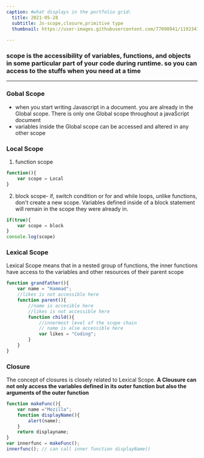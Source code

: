 ```yaml
---
caption: #what displays in the portfolio grid:
  title: 2021-05-28
  subtitle: Js-scope,closure,primitive type
  thumbnail: https://user-images.githubusercontent.com/77090941/119234172-69717180-bb67-11eb-8acc-f687aa97de80.jpg
  
---
```

### scope is the accessibility of variables, functions, and objects in some particular part of your code during runtime. so you can access to the stuffs when you need at a time 
---
### Gobal Scope 
- when you start writing Javascript in a document. you are already in the Global scope. There is only one Global scope throughout a javaScript document 
- variables inside the Global scope can be accessed and altered in any other scope

### Local Scope
1. function scope
```js
function(){
    var scope = Local
}

```

2. block scope- if, switch condition or for and while loops, unlike functions, don't create a new scope. Variables defined inside of a block statement will remain in the scope they were already in.
```js
if(true){
    var scope = block
}
console.log(scope)

```
### Lexical Scope 
Lexical Scope means that in a nested group of functions, the inner functions have access to the variables and other resources of their parent scope 
```js
function grandfather(){
    var name = "Hammad";
    //likes is not accessible here
    function parent(){
        //name is accesible here
        //likes is not accessible here
        function child(){
            //innermost level of the scope chain
            // name is alse accessible here
            var likes = "Coding";
        }
    }
}
```
### Closure 
The concept of closures is closely related to Lexical Scope.
**A Clousure can not only access the variables defined in its outer function but also the arguments of the outer function**
```js
function makeFunc(){
    var name ="Mozilla";
    function displayName(){
        alert(name);
    }
    return displayname;
}
var innerfunc = makeFunc();
innerfunc(); // can call inner function displayName()
```